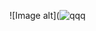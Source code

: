 ![Image alt](![qqq](https://user-images.githubusercontent.com/110295630/222804470-ab1abb58-a576-44e3-8727-e7954817ddab.jpg)
